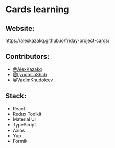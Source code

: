 # Cards learning

## Website: 

https://alexkazakq.github.io/friday-project-cards/

## Contributors:

- [@AlexKazakq](https://github.com/AlexKazakq)
- [@LyudmilaShch](https://github.com/LyudmilaShch)
- [@VadimKhudoleev](https://github.com/VadimKhudoleev)

## Stack: 
- React
- Redux Toolkit
- Material UI 
- TypeScript 
- Axios
- Yup 
- Formik 
